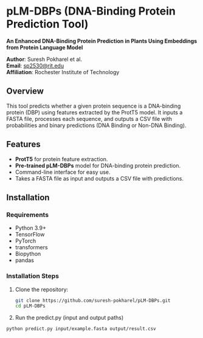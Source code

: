 # pLM-DBPs (DNA-Binding Protein Prediction Tool)
**An Enhanced DNA-Binding Protein Prediction in Plants Using Embeddings from Protein Language Model**


**Author**: Suresh Pokharel et al.  
**Email**: [sp2530@rit.edu](mailto:sp2530@rit.edu)  
**Affiliation**: Rochester Institute of Technology  

## Overview

This tool predicts whether a given protein sequence is a DNA-binding protein (DBP) using features extracted by the ProtT5 model. It inputs a FASTA file, processes each sequence, and outputs a CSV file with probabilities and binary predictions (DNA Binding or Non-DNA Binding).

## Features

- **ProtT5** for protein feature extraction.
- **Pre-trained pLM-DBPs** model for DNA-binding protein prediction.
- Command-line interface for easy use.
- Takes a FASTA file as input and outputs a CSV file with predictions.

## Installation

### Requirements

- Python 3.9+
- TensorFlow
- PyTorch
- transformers
- Biopython
- pandas

### Installation Steps

1. Clone the repository:
   ```bash
   git clone https://github.com/suresh-pokharel/pLM-DBPs.git
   cd pLM-DBPs

2. Run the predict.py (input and output paths)
```bash
python predict.py input/example.fasta output/result.csv
